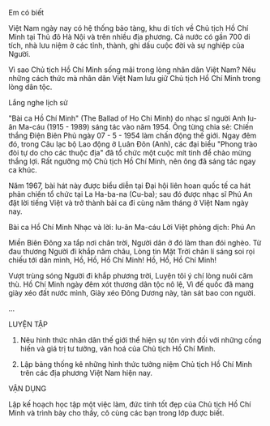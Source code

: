 Em có biết

Việt Nam ngày nay có hệ thống bảo tàng, khu di tích về Chủ tịch Hồ Chí Minh tại Thủ đô Hà Nội và trên nhiều địa phương. Cả nước có gần 700 di tích, nhà lưu niệm ở các tỉnh, thành, ghi dấu cuộc đời và sự nghiệp của Người.

Vì sao Chủ tịch Hồ Chí Minh sống mãi trong lòng nhân dân Việt Nam? Nêu những cách thức mà nhân dân Việt Nam lưu giữ Chủ tịch Hồ Chí Minh trong lòng dân tộc.

Lắng nghe lịch sử

"Bài ca Hồ Chí Minh" (The Ballad of Ho Chi Minh) do nhạc sĩ người Anh Iu-ân Ma-cáu (1915 - 1989) sáng tác vào năm 1954. Ông từng chia sẻ: Chiến thắng Điện Biên Phủ ngày 07 - 5 - 1954 làm chấn động thế giới. Ngay đêm đó, trong Câu lạc bộ Lao động ở Luân Đôn (Anh), các đại biểu "Phong trào đòi tự do cho các thuộc địa" đã tổ chức một cuộc mít tinh để chào mừng thắng lợi. Rất ngưỡng mộ Chủ tịch Hồ Chí Minh, nên ông đã sáng tác ngay ca khúc.

Năm 1967, bài hát này được biểu diễn tại Đại hội liên hoan quốc tế ca hát phản chiến tổ chức tại La Ha-ba-na (Cu-ba); sau đó được nhạc sĩ Phú An đặt lời tiếng Việt và trở thành bài ca đi cùng năm tháng ở Việt Nam ngày nay.

Bài ca Hồ Chí Minh
Nhạc và lời: Iu-ân Ma-cáu
Lời Việt phỏng dịch: Phú An

Miền Biên Đông xa tắp nơi chân trời,
Người dân ở đó làm than đói nghèo.
Từ đau thương Người đi khắp năm châu,
Lòng tin Mặt Trời chân lí sáng soi rọi chiếu tới dân mình,
Hồ, Hồ, Hồ Chí Minh! Hồ, Hồ, Hồ Chí Minh!

Vượt trùng sóng Người đi khắp phương trời,
Luyện tôi ý chí lòng nuôi căm thù.
Hồ Chí Minh ngày đêm xót thương dân tộc nô lệ,
Vì đế quốc đã mang giày xéo đất nước mình,
Giày xéo Đông Dương này, tàn sát bao con người.

...

LUYỆN TẬP

1. Nêu hình thức nhân dân thế giới thể hiện sự tôn vinh đối với những cống hiến và giá trị tư tưởng, văn hoá của Chủ tịch Hồ Chí Minh.

2. Lập bảng thống kê những hình thức tưởng niệm Chủ tịch Hồ Chí Minh trên các địa phương Việt Nam hiện nay.

VẬN DỤNG

Lập kế hoạch học tập một việc làm, đức tính tốt đẹp của Chủ tịch Hồ Chí Minh và trình bày cho thầy, cô cùng các bạn trong lớp được biết.
